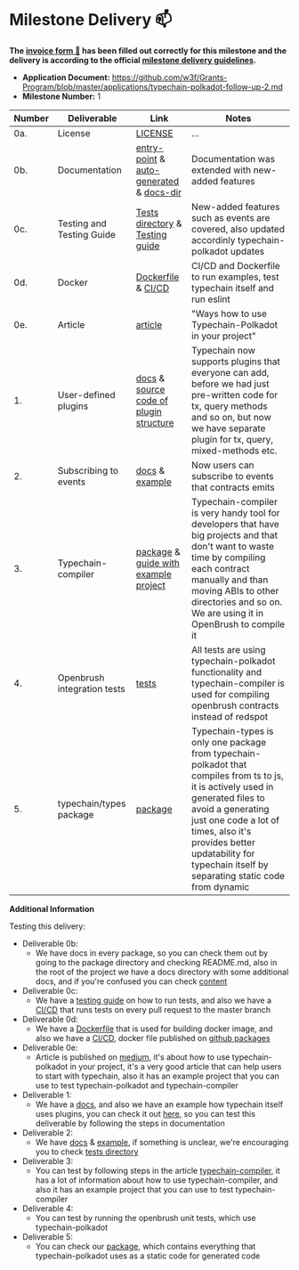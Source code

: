 # Milestone Delivery :mailbox:

**The [invoice form :pencil:](https://docs.google.com/forms/d/e/1FAIpQLSfmNYaoCgrxyhzgoKQ0ynQvnNRoTmgApz9NrMp-hd8mhIiO0A/viewform) has been filled out correctly for this milestone and the delivery is according to the official [milestone delivery guidelines](https://github.com/w3f/Grants-Program/blob/master/docs/Support%20Docs/milestone-deliverables-guidelines.md).**

* **Application Document:** https://github.com/w3f/Grants-Program/blob/master/applications/typechain-polkadot-follow-up-2.md
* **Milestone Number:** 1

| Number | Deliverable                 | Link                                                                                                                                                                                                                                                                     | Notes                                                                                                                                                                                                                                                                                  |
|--------|-----------------------------|--------------------------------------------------------------------------------------------------------------------------------------------------------------------------------------------------------------------------------------------------------------------------|----------------------------------------------------------------------------------------------------------------------------------------------------------------------------------------------------------------------------------------------------------------------------------------|
| 0a.    | License                     | [LICENSE](https://github.com/727-Ventures/typechain-polkadot/blob/master/LICENSE)                                                                                                                                                                                        | ...                                                                                                                                                                                                                                                                                    | 
| 0b.    | Documentation               | [entry-point](https://github.com/727-Ventures/typechain-polkadot) & [auto-generated](https://github.com/727-Ventures/typechain-polkadot/tree/master/docs-generated) & [docs-dir](https://github.com/727-Ventures/typechain-polkadot/tree/master/docs)                    | Documentation was extended with new-added features                                                                                                                                                                                                                                     | 
| 0c.    | Testing and Testing Guide   | [Tests directory](https://github.com/727-Ventures/typechain-polkadot/tree/master/tests) & [Testing guide](https://github.com/727-Ventures/typechain-polkadot/blob/master/tests/README.md)                                                                                | New-added features such as events are covered, also updated accordinly typechain-polkadot updates                                                                                                                                                                                      | 
| 0d.    | Docker                      | [Dockerfile](https://github.com/727-Ventures/typechain-polkadot/blob/master/Dockerfile) & [CI/CD](https://github.com/727-Ventures/typechain-polkadot/blob/master/.github/workflows/ci.yml)                                                                               | CI/CD and Dockerfile to run examples, test typechain itself and run eslint                                                                                                                                                                                                             | 
| 0e.    | Article                     | [article](https://medium.com/brushfam/ways-how-to-use-typechain-polkadot-in-your-project-281ef80b8dd8)                                                                                                                                                                   | "Ways how to use Typechain-Polkadot in your project"                                                                                                                                                                                                                                   | 
| 1.     | User-defined plugins        | [docs](https://github.com/727-Ventures/typechain-polkadot/tree/master/packages/typechain-polkadot#plugins) & [source code of plugin structure](https://github.com/727-Ventures/typechain-polkadot/blob/master/packages/typechain-polkadot/src/types/interfaces/index.ts) | Typechain now supports plugins that everyone can add, before we had just pre-written code for tx, query methods and so on, but now we have separate plugin for tx, query, mixed-methods etc.                                                                                           | 
| 2.     | Subscribing to events       | [docs](https://github.com/727-Ventures/typechain-polkadot/blob/master/docs/about.md#events) & [example](https://github.com/727-Ventures/typechain-polkadot/blob/master/tests/events/general.test.ts)                                   | Now users can subscribe to events that contracts emits                                                                                                                                                                                                                                 | 
| 3.     | Typechain-compiler          | [package](https://github.com/727-Ventures/typechain-polkadot/tree/master/packages/typechain-compiler) & [guide with example project](https://github.com/727-Ventures/typechain-polkadot/blob/master/docs/about.md#typechain-compiler-case)                               | Typechain-compiler is very handy tool for developers that have big projects and that don't want to waste time by compiling each contract manually and than moving ABIs to other directories and so on. We are using it in OpenBrush to compile it                                      | 
| 4.     | Openbrush integration tests | [tests](https://github.com/727-Ventures/openbrush-contracts/tree/main/tests/e2e)                                                                                                                                                                                         | All tests are using typechain-polkadot functionality and typechain-compiler is used for compiling openbrush contracts instead of redspot                                                                                                                                               | 
| 5.     | typechain/types package     | [package](https://github.com/727-Ventures/typechain-polkadot/tree/master/packages/typechain-types)                                                                                                                                                                       | Typechain-types is only one package from typechain-polkadot that compiles from ts to js, it is actively used in generated files to avoid a generating just one code a lot of times, also it's provides better updatability for typechain itself by separating static code from dynamic | 

**Additional Information**

Testing this delivery:

- Deliverable 0b:
  - We have docs in every package, so you can check them out by going to the package directory and checking README.md, also in the root of the project we have a docs directory with some additional docs, and if you're confused you can check [content](https://github.com/727-Ventures/typechain-polkadot/blob/master/README.md#documentation-)
- Deliverable 0c:
  - We have a [testing guide](https://github.com/727-Ventures/typechain-polkadot/blob/master/tests/README.md) on how to run tests, and also we have a [CI/CD](https://github.com/727-Ventures/typechain-polkadot/blob/master/.github/workflows/ci.yml) that runs tests on every pull request to the master branch
- Deliverable 0d:
  - We have a [Dockerfile](https://github.com/727-Ventures/typechain-polkadot/blob/master/Dockerfile) that is used for building docker image, and also we have a [CI/CD](https://github.com/727-Ventures/typechain-polkadot/blob/master/.github/workflows/ci.yml), docker file published on [github packages](https://ghcr.io/727-ventures/typechain-polkadot-ci)
- Deliverable 0e:
  - Article is published on [medium](https://medium.com/brushfam/ways-how-to-use-typechain-polkadot-in-your-project-281ef80b8dd8), it's about how to use typechain-polkadot in your project, it's a very good article that can help users to start with typechain, also it has an example project that you can use to test typechain-polkadot and typechain-compiler
- Deliverable 1:
  - We have a [docs](https://github.com/727-Ventures/typechain-polkadot/tree/master/packages/typechain-polkadot#plugins), and also we have an example how typechain itself uses plugins, you can check it out [here](https://github.com/727-Ventures/typechain-polkadot/blob/master/packages/typechain-polkadot/index.ts), so you can test this deliverable by following the steps in documentation
- Deliverable 2:
  - We have [docs](https://github.com/727-Ventures/typechain-polkadot/blob/master/docs/about.md#events) & [example](https://github.com/727-Ventures/typechain-polkadot/blob/master/tests/events/general.test.ts), if something is unclear, we're encouraging you to check [tests directory](https://github.com/727-Ventures/typechain-polkadot/tree/master/tests/events)
- Deliverable 3:
  - You can test by following steps in the article [typechain-compiler](https://medium.com/brushfam/ways-how-to-use-typechain-polkadot-in-your-project-281ef80b8dd8), it has a lot of information about how to use typechain-compiler, and also it has an example project that you can use to test typechain-compiler 
- Deliverable 4:
  - You can test by running the openbrush unit tests, which use typechain-polkadot
- Deliverable 5: 
  - You can check our [package](https://github.com/727-Ventures/typechain-polkadot/tree/master/packages/typechain-types), which contains everything that typechain-polkadot uses as a static code for generated code
